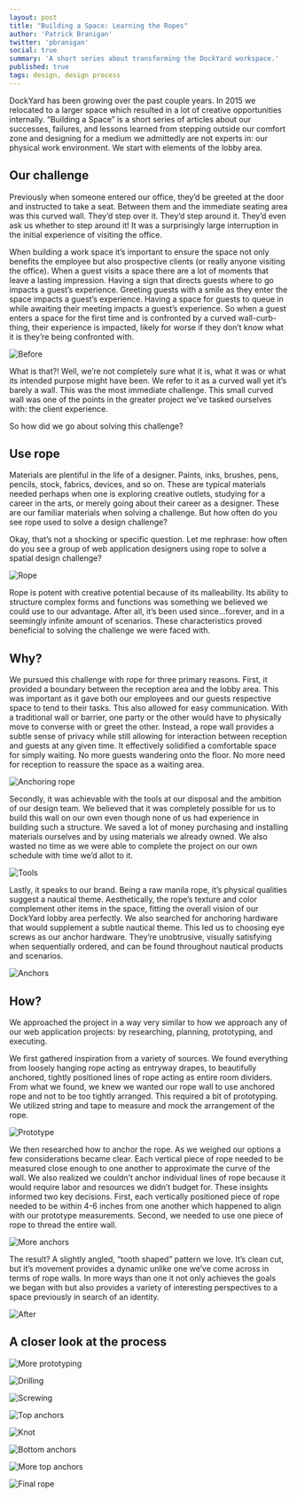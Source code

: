 ```yaml
---
layout: post
title: "Building a Space: Learning the Ropes"
author: 'Patrick Branigan'
twitter: 'pbranigan'
social: true
summary: 'A short series about transforming the DockYard workspace.'
published: true
tags: design, design process
---
```


DockYard has been growing over the past couple years. In 2015 we relocated to a larger space which resulted in a lot of 
creative opportunities internally. “Building a Space” is a short series of articles about our successes, failures, and 
lessons learned from stepping outside our comfort zone and designing for a medium we admittedly are not experts in: our 
physical work environment. We start with elements of the lobby area.

## Our challenge

Previously when someone entered our office, they’d be greeted at the door and instructed to take a seat. Between them and 
the immediate seating area was this curved wall. They’d step over it. They’d step around it. They’d even ask us whether to 
step around it! It was a surprisingly large interruption in the initial experience of visiting the office.

When building a work space it’s important to ensure the space not only benefits the employee but also prospective clients 
(or really anyone visiting the office). When a guest visits a space there are a lot of moments that leave a lasting 
impression. Having a sign that directs guests where to go impacts a guest’s experience. Greeting guests with a smile as 
they enter the space impacts a guest’s experience. Having a space for guests to queue in while awaiting their meeting impacts 
a guest’s experience. So when a guest enters a space for the first time and is confronted by a curved wall-curb-thing, their 
experience is impacted, likely for worse if they don’t know what it is they’re being confronted with.

![Before](https://i.imgur.com/lsnnMrZ.jpg)

What is that?! Well, we’re not completely sure what it is, what it was or what its intended purpose might have been. We 
refer to it as a curved wall yet it’s barely a wall. This was the most immediate challenge. This small curved wall was one 
of the points in the greater project we’ve tasked ourselves with: the client experience.

So how did we go about solving this challenge?

## Use rope

Materials are plentiful in the life of a designer. Paints, inks, brushes, pens, pencils, stock, fabrics, devices, and so on. 
These are typical materials needed perhaps when one is exploring creative outlets, studying for a career in the arts, or 
merely going about their career as a designer. These are our familiar materials when solving a challenge. But how often do 
you see rope used to solve a design challenge? 

Okay, that’s not a shocking or specific question. Let me rephrase: how often do you see a group of web application designers 
using rope to solve a spatial design challenge?

![Rope](https://i.imgur.com/fkJyHS4.jpg)

Rope is potent with creative potential because of its malleability. Its ability to structure complex forms and functions 
was something we believed we could use to our advantage. After all, it’s been used since...forever, and in a seemingly infinite 
amount of scenarios. These characteristics proved beneficial to solving the challenge we were faced with.

## Why?

We pursued this challenge with rope for three primary reasons. First, it provided a boundary between the reception area and 
the lobby area. This was important as it gave both our employees and our guests respective space to tend to their tasks. This 
also allowed for easy communication. With a traditional wall or barrier, one party or the other would have to physically move 
to converse with or greet the other. Instead, a rope wall provides a subtle sense of privacy while still allowing for 
interaction between reception and guests at any given time. It effectively solidified a comfortable space for simply waiting. 
No more guests wandering onto the floor. No more need for reception to reassure the space as a waiting area. 

![Anchoring rope](https://i.imgur.com/XFwLxxB.jpg)

Secondly, it was achievable with the tools at our disposal and the ambition of our design team. We believed that it was 
completely possible for us to build this wall on our own even though none of us had experience in building such a structure. 
We saved a lot of money purchasing and installing materials ourselves and by using materials we already owned. We also wasted 
no time as we were able to complete the project on our own schedule with time we’d allot to it.

![Tools](https://i.imgur.com/mVRO1Gd.jpg)

Lastly, it speaks to our brand. Being a raw manila rope, it’s physical qualities suggest  a nautical theme. Aesthetically, 
the rope’s texture and color complement other items in the space, fitting the overall vision of our DockYard lobby area 
perfectly. We also searched for anchoring hardware that would supplement a subtle nautical theme. This led us to choosing 
eye screws as our anchor hardware. They’re unobtrusive, visually satisfying when sequentially ordered, and can be found 
throughout nautical products and scenarios.

![Anchors](https://i.imgur.com/B9v1BpJ.jpg)

## How?

We approached the project in a way very similar to how we approach any of our web application projects: by researching, 
planning, prototyping, and executing.

We first gathered inspiration from a variety of sources. We found everything from loosely hanging rope acting as entryway 
drapes, to beautifully anchored, tightly positioned lines of rope acting as entire room dividers. From what we found, we 
knew we wanted our rope wall to use anchored rope and not to be too tightly arranged. This required a bit of prototyping. 
We utilized string and tape to measure and mock the arrangement of the rope.

![Prototype](https://i.imgur.com/hggZLNH.jpg)

We then researched how to anchor the rope. As we weighed our options a few considerations became clear. Each vertical piece 
of rope needed to be measured close enough to one another to approximate the curve of the wall. We also realized we couldn’t 
anchor individual lines of rope because it would require labor and resources we didn’t budget for. These insights informed 
two key decisions. First, each vertically positioned piece of rope needed to be within 4-6 inches from one another which 
happened to align with our prototype measurements. Second, we needed to use one piece of rope to thread the entire wall. 

![More anchors](https://i.imgur.com/Qw59vJj.jpg)

The result? A slightly angled, “tooth shaped” pattern we love. It’s clean cut, but it’s movement provides a dynamic unlike 
one we’ve come across in terms of rope walls. In more ways than one it not only achieves the goals we began with but also 
provides a variety of interesting perspectives to a space previously in search of an identity. 

![After](https://i.imgur.com/c8ntwRi.jpg)

## A closer look at the process

![More prototyping](https://i.imgur.com/NPtGps5.jpg)

![Drilling](https://i.imgur.com/WFidbXt.jpg)

![Screwing](https://i.imgur.com/ciRooiP.jpg)

![Top anchors](https://i.imgur.com/USzEKBG.jpg)

![Knot](https://i.imgur.com/VuNwOlY.jpg)

![Bottom anchors](https://i.imgur.com/vVqxF4g.jpg)

![More top anchors](https://i.imgur.com/1VNFFWz.jpg)

![Final rope](https://i.imgur.com/QG5KbxA.jpg)
